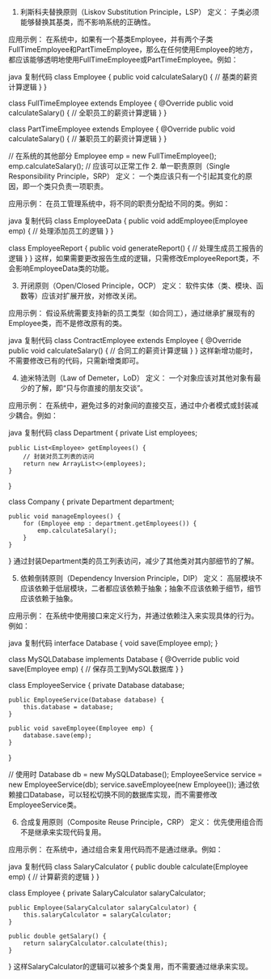 1. 利斯科夫替换原则（Liskov Substitution Principle，LSP）
定义： 子类必须能够替换其基类，而不影响系统的正确性。

应用示例：
在系统中，如果有一个基类Employee，并有两个子类FullTimeEmployee和PartTimeEmployee，那么在任何使用Employee的地方，都应该能够透明地使用FullTimeEmployee或PartTimeEmployee。例如：

java
复制代码
class Employee {
    public void calculateSalary() {
        // 基类的薪资计算逻辑
    }
}

class FullTimeEmployee extends Employee {
    @Override
    public void calculateSalary() {
        // 全职员工的薪资计算逻辑
    }
}

class PartTimeEmployee extends Employee {
    @Override
    public void calculateSalary() {
        // 兼职员工的薪资计算逻辑
    }
}

// 在系统的其他部分
Employee emp = new FullTimeEmployee();
emp.calculateSalary(); // 应该可以正常工作
2. 单一职责原则（Single Responsibility Principle，SRP）
定义： 一个类应该只有一个引起其变化的原因，即一个类只负责一项职责。

应用示例：
在员工管理系统中，将不同的职责分配给不同的类。例如：

java
复制代码
class EmployeeData {
    public void addEmployee(Employee emp) {
        // 处理添加员工的逻辑
    }
}

class EmployeeReport {
    public void generateReport() {
        // 处理生成员工报告的逻辑
    }
}
这样，如果需要更改报告生成的逻辑，只需修改EmployeeReport类，不会影响EmployeeData类的功能。

3. 开闭原则（Open/Closed Principle，OCP）
定义： 软件实体（类、模块、函数等）应该对扩展开放，对修改关闭。

应用示例：
假设系统需要支持新的员工类型（如合同工），通过继承扩展现有的Employee类，而不是修改原有的类。

java
复制代码
class ContractEmployee extends Employee {
    @Override
    public void calculateSalary() {
        // 合同工的薪资计算逻辑
    }
}
这样新增功能时，不需要修改已有的代码，只需新增类即可。

4. 迪米特法则（Law of Demeter，LoD）
定义： 一个对象应该对其他对象有最少的了解，即“只与你直接的朋友交谈”。

应用示例：
在系统中，避免过多的对象间的直接交互，通过中介者模式或封装减少耦合。例如：

java
复制代码
class Department {
    private List<Employee> employees;

    public List<Employee> getEmployees() {
        // 封装对员工列表的访问
        return new ArrayList<>(employees);
    }
}

class Company {
    private Department department;

    public void manageEmployees() {
        for (Employee emp : department.getEmployees()) {
            emp.calculateSalary();
        }
    }
}
通过封装Department类的员工列表访问，减少了其他类对其内部细节的了解。

5. 依赖倒转原则（Dependency Inversion Principle，DIP）
定义： 高层模块不应该依赖于低层模块，二者都应该依赖于抽象；抽象不应该依赖于细节，细节应该依赖于抽象。

应用示例：
在系统中使用接口来定义行为，并通过依赖注入来实现具体的行为。例如：

java
复制代码
interface Database {
    void save(Employee emp);
}

class MySQLDatabase implements Database {
    @Override
    public void save(Employee emp) {
        // 保存员工到MySQL数据库
    }
}

class EmployeeService {
    private Database database;

    public EmployeeService(Database database) {
        this.database = database;
    }

    public void saveEmployee(Employee emp) {
        database.save(emp);
    }
}

// 使用时
Database db = new MySQLDatabase();
EmployeeService service = new EmployeeService(db);
service.saveEmployee(new Employee());
通过依赖接口Database，可以轻松切换不同的数据库实现，而不需要修改EmployeeService类。

6. 合成复用原则（Composite Reuse Principle，CRP）
定义： 优先使用组合而不是继承来实现代码复用。

应用示例：
在系统中，通过组合来复用代码而不是通过继承。例如：

java
复制代码
class SalaryCalculator {
    public double calculate(Employee emp) {
        // 计算薪资的逻辑
    }
}

class Employee {
    private SalaryCalculator salaryCalculator;

    public Employee(SalaryCalculator salaryCalculator) {
        this.salaryCalculator = salaryCalculator;
    }

    public double getSalary() {
        return salaryCalculator.calculate(this);
    }
}
这样SalaryCalculator的逻辑可以被多个类复用，而不需要通过继承来实现。